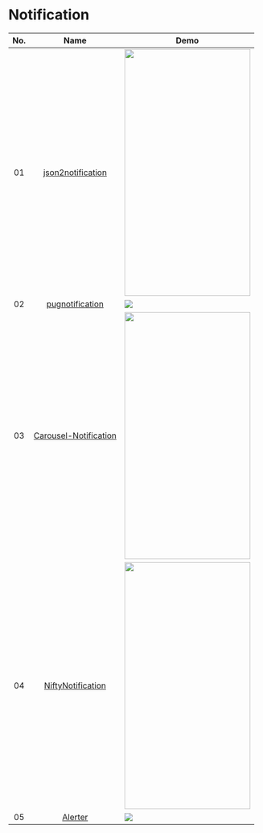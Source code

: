 Notification
======================
No. | Name | Demo
:---: | :---: | ---
01| [json2notification](https://github.com/8tory/json2notification) | <img src="https://github.com/8tory/json2notification/raw/master/art/screenshot.jpg" width="250" height="490">
02| [pugnotification](https://github.com/halysongoncalves/pugnotification) | ![](https://raw.githubusercontent.com/halysongoncalves/pugnotification/master/art/screenshot.png)
03| [Carousel-Notification](https://github.com/shaileshmamgain5/Carousel-Notification) | <img src="https://raw.githubusercontent.com/shaileshmamgain5/Carousal-Notification/master/app/screenshots/carousal-notification.gif" width="250" height="490">
04| [NiftyNotification](https://github.com/sd6352051/NiftyNotification) | <img src="https://raw.githubusercontent.com/sd6352051/NiftyNotification/master/screenshot/ss.gif" width="250" height="490">
05| [Alerter](https://github.com/Tapadoo/Alerter) | ![](https://github.com/Tapadoo/Alerter/raw/master/documentation/alert_coloured.gif)
